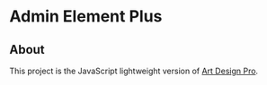 # Admin Element Plus

## About

This project is the JavaScript lightweight version of [Art Design Pro](https://github.com/Daymychen/art-design-pro).
